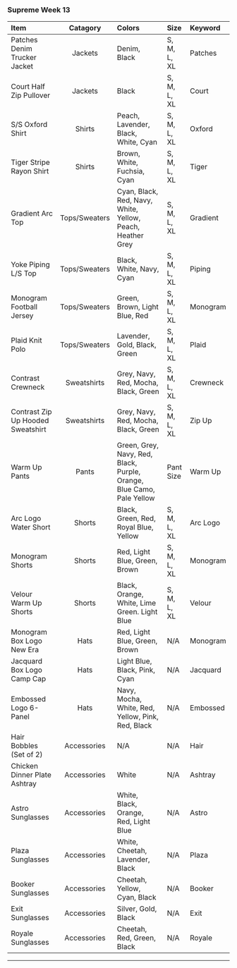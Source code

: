 ### Supreme Week 13 
| **Item**                                                                         | **Catagory**  | **Colors**                                                                          | **Size**    | **Keyword**    |
| :--------------------------------------------------------------------------------|:-------------:| :-----------------------------------------------------------------------------------|:------------|:---------------|
| Patches Denim Trucker Jacket                                                     | Jackets       | Denim, Black			                                                             | S, M, L, XL | Patches        |
| Court Half Zip Pullover  	                                                       | Jackets       | Black			                                     		                         | S, M, L, XL | Court          |
| S/S Oxford Shirt			                                                       | Shirts        | Peach, Lavender, Black, White, Cyan                                                 | S, M, L, XL | Oxford         |
| Tiger Stripe Rayon Shirt                                                         | Shirts 	   | Brown, White, Fuchsia, Cyan                                                         | S, M, L, XL | Tiger          |
| Gradient Arc Top                                                                 | Tops/Sweaters | Cyan, Black, Red, Navy, White, Yellow, Peach, Heather Grey            		         | S, M, L, XL | Gradient       |
| Yoke Piping L/S Top                                                              | Tops/Sweaters | Black, White, Navy, Cyan                                                            | S, M, L, XL | Piping         |
| Monogram Football Jersey                                                         | Tops/Sweaters | Green, Brown, Light Blue, Red            										     | S, M, L, XL | Monogram       |
| Plaid Knit Polo		                                                           | Tops/Sweaters | Lavender, Gold, Black, Green                                                  		 | S, M, L, XL | Plaid          |
| Contrast Crewneck                                                                | Sweatshirts   | Grey, Navy, Red, Mocha, Black, Green                                                | S, M, L, XL | Crewneck       |
| Contrast Zip Up Hooded Sweatshirt                                                | Sweatshirts   | Grey, Navy, Red, Mocha, Black, Green                                                | S, M, L, XL | Zip Up         |
| Warm Up Pants			                                                           | Pants 		   | Green, Grey, Navy, Red, Black, Purple, Orange, Blue Camo, Pale Yellow               | Pant Size   | Warm Up        |
| Arc Logo Water Short 			                                                   | Shorts 	   | Black, Green, Red, Royal Blue, Yellow                           				     | S, M, L, XL | Arc Logo       |
| Monogram Shorts					                                               | Shorts        | Red, Light Blue, Green, Brown                             							 | S, M, L, XL | Monogram       |
| Velour Warm Up Shorts	                                                           | Shorts		   | Black, Orange, White, Lime Green. Light Blue                                        | S, M, L, XL | Velour         |
| Monogram Box Logo New Era                                                        | Hats		   | Red, Light Blue, Green, Brown                                                       | N/A         | Monogram       |
| Jacquard Box Logo Camp Cap                                                       | Hats		   | Light Blue, Black, Pink, Cyan                                             		     | N/A         | Jacquard       |
| Embossed Logo 6-Panel			                                                   | Hats		   | Navy, Mocha, White, Red, Yellow, Pink, Red, Black                                   | N/A         | Embossed       |
| Hair Bobbles (Set of 2)                                                          | Accessories   | N/A  			                                                				   	 | N/A         | Hair	        |
| Chicken Dinner Plate Ashtray   	                                               | Accessories   | White                                                    							 | N/A         | Ashtray        |
| Astro Sunglasses   			                                                   | Accessories   | White, Black, Orange, Red, Light Blue                                               | N/A         | Astro          |
| Plaza Sunglasses   			                                                   | Accessories   | White, Cheetah, Lavender, Black                                                     | N/A         | Plaza          |
| Booker Sunglasses   			                                                   | Accessories   | Cheetah, Yellow, Cyan, Black                                                        | N/A         | Booker         |
| Exit Sunglasses   			                                                   | Accessories   | Silver, Gold, Black                                                                 | N/A         | Exit           |
| Royale Sunglasses   			                                                   | Accessories   | Cheetah, Red, Green, Black                                                          | N/A         | Royale         |
-------------------------------------------------------------------------------------------------------------------------------------------------------------------------------------------------------------------------
